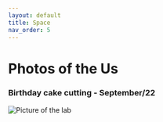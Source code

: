 ```yaml
---
layout: default
title: Space
nav_order: 5
---
```

# Photos of the Us

### **Birthday cake cutting - September/22**  

![Picture of the lab](/assets/images/09-22_birthday.JPG)


